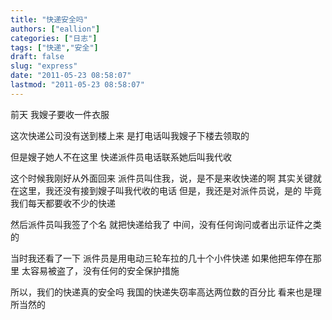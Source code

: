 ```yaml
---
title: "快递安全吗"
authors: ["eallion"]
categories: ["日志"]
tags: ["快递","安全"]
draft: false
slug: "express"
date: "2011-05-23 08:58:07"
lastmod: "2011-05-23 08:58:07"
---
```


前天
我嫂子要收一件衣服

这次快递公司没有送到楼上来
是打电话叫我嫂子下楼去领取的

但是嫂子她人不在这里
快递派件员电话联系她后叫我代收

这个时候我刚好从外面回来
派件员叫住我，说，是不是来收快递的啊
其实关键就在这里，我还没有接到嫂子叫我代收的电话
但是，我还是对派件员说，是的
毕竟我们每天都要收不少的快递

然后派件员叫我签了个名
就把快递给我了
中间，没有任何询问或者出示证件之类的

当时我还看了一下
派件员是用电动三轮车拉的几十个小件快递
如果他把车停在那里
太容易被盗了，没有任何的安全保护措施

所以，我们的快递真的安全吗
我国的快递失窃率高达两位数的百分比
看来也是理所当然的
